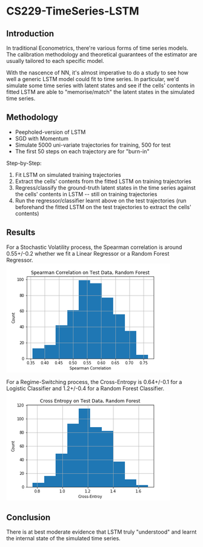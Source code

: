 # CS229-TimeSeries-LSTM

## Introduction
In traditional Econometrics, there're various forms of time series models. The calibration methodology and theoretical guarantees of the estimator are usually tailored to each specific model.

With the nascence of NN, it's almost imperative to do a study to see how well a generic LSTM model could fit to time series. In particular, we'd simulate some time series with latent states and see if the cells' contents in fitted LSTM are able to "memorise/match" the latent states in the simulated time series.

## Methodology
* Peepholed-version of LSTM
* SGD with Momentum
* Simulate 5000 uni-variate trajectories for training, 500 for test
* The first 50 steps on each trajectory are for "burn-in"

Step-by-Step:
1. Fit LSTM on simulated training trajectories
2. Extract the cells' contents from the fitted LSTM on training trajectories
3. Regress/classify the ground-truth latent states in the time series against the cells' contents in LSTM -- still on training trajectories
4. Run the regressor/classifier learnt above on the test trajectories (run beforehand the fitted LSTM on the test trajectories to extract the cells' contents) 

## Results
For a Stochastic Volatility process, the Spearman correlation is around 0.55+/-0.2 whether we fit a Linear Regressor or a Random Forest Regressor.
![Spearman correlation for Random Forest Regressor on test trajectories](doc/hist-spearman-correl-rf.png)

For a Regime-Switching process, the Cross-Entropy is 0.64+/-0.1 for a Logistic Classifier and 1.2+/-0.4 for a Random Forest Classifier.
![Cross-Entropy for Random Forest Classifier on test trajectories](doc/hist-ce-rs-rf.png)

## Conclusion
There is at best moderate evidence that LSTM truly "understood" and learnt the internal state of the simulated time series.






